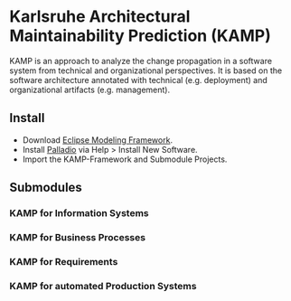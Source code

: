 # Karlsruhe Architectural Maintainability Prediction (KAMP)

KAMP is an approach to analyze the change propagation in a software system from technical and organizational perspectives. It is based on the software architecture annotated with technical (e.g. deployment) and organizational artifacts (e.g. management).

## Install

* Download [Eclipse Modeling Framework](http://www.eclipse.org/downloads/packages/eclipse-modeling-tools/neon3).  
* Install [Palladio](https://sdqweb.ipd.kit.edu/eclipse/palladiosimulator/nightly/) via Help > Install New Software.
* Import the KAMP-Framework and Submodule Projects.

## Submodules
### KAMP for Information Systems

### KAMP for Business Processes

### KAMP for Requirements

### KAMP for automated Production Systems

